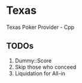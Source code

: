 # Texas
Texas Poker Provider - Cpp

## TODOs
1. Dummy::Score
2. Skip those who conceed
3. Liquidation for All-in
